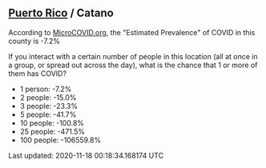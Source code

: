 
## [Puerto Rico](/united-states/puerto-rico) / Catano

According to [MicroCOVID.org](http://microcovid.org),
the "Estimated Prevalence" of COVID in this county is -7.2%

If you interact with a certain number of people in this location
(all at once in a group, or spread out across the day), what is the chance that
1 or more of them has COVID?

- 1 person: -7.2%
- 2 people: -15.0%
- 3 people: -23.3%
- 5 people: -41.7%
- 10 people: -100.8%
- 25 people: -471.5%
- 100 people: -106559.8%

Last updated: 2020-11-18 00:18:34.168174 UTC
